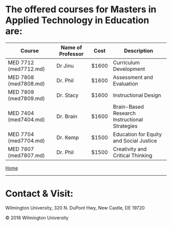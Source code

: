 
# The offered courses for Masters in Applied Technology in Education are:

|Course | Name of Professor |Cost | Description
|---    | ---               | --- | ---
|MED 7712 (med7712.md) | Dr Jinu | $1600|Curriculum Development
|MED 7808 (med7808.md) | Dr. Phil| $1600| Assessment and Evaluation
|MED 7809 (med7809.md) | Dr. Stacy | $1600 |Instructional Design
|MED 7404 (med7404.md) | Dr. Brain | $1600 |Brain-Based Research Instructional Strategies
|MED 7704 (med7704.md) | Dr. Kemp| $1500 | Education for Equity and Social Justice
|MED 7807 (med7807.md) | Dr. Phil | $1500 |Creativity and Critical Thinking 

[Home](https://tuojeanbaptiste.github.io/TeamC/)

---

# Contact & Visit: 
Wilmington University, 
320 N. 
DuPont Hwy, 
New Castle, DE 19720 

<div>
   &copy; 2018 Wilmington University
</div>
